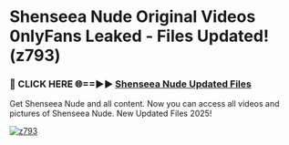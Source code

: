 # Shenseea Nude Original Videos 0nlyFans Leaked - Files Updated! (z793)

<h3>🔴 CLICK HERE 🌐==►► <a href="https://tinyurl.com/5h6xmrr3" rel="nofollow">Shenseea Nude Updated Files</a></h3>

Get Shenseea Nude and all content. Now you can access all videos and pictures of Shenseea Nude. New Updated Files 2025!

[![z793](https://i.imgur.com/KVD873Z.gif)](https://tinyurl.com/5h6xmrr3)
